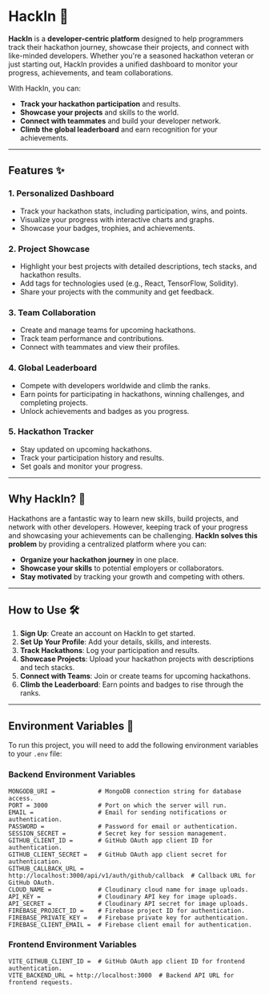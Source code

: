 # HackIn 🚀

**HackIn** is a **developer-centric platform** designed to help programmers track their hackathon journey, showcase their projects, and connect with like-minded developers. Whether you're a seasoned hackathon veteran or just starting out, HackIn provides a unified dashboard to monitor your progress, achievements, and team collaborations.

With HackIn, you can:
- **Track your hackathon participation** and results.
- **Showcase your projects** and skills to the world.
- **Connect with teammates** and build your developer network.
- **Climb the global leaderboard** and earn recognition for your achievements.

---

## Features ✨

### 1. **Personalized Dashboard**
   - Track your hackathon stats, including participation, wins, and points.
   - Visualize your progress with interactive charts and graphs.
   - Showcase your badges, trophies, and achievements.

### 2. **Project Showcase**
   - Highlight your best projects with detailed descriptions, tech stacks, and hackathon results.
   - Add tags for technologies used (e.g., React, TensorFlow, Solidity).
   - Share your projects with the community and get feedback.

### 3. **Team Collaboration**
   - Create and manage teams for upcoming hackathons.
   - Track team performance and contributions.
   - Connect with teammates and view their profiles.

### 4. **Global Leaderboard**
   - Compete with developers worldwide and climb the ranks.
   - Earn points for participating in hackathons, winning challenges, and completing projects.
   - Unlock achievements and badges as you progress.

### 5. **Hackathon Tracker**
   - Stay updated on upcoming hackathons.
   - Track your participation history and results.
   - Set goals and monitor your progress.

---

## Why HackIn? 🤔

Hackathons are a fantastic way to learn new skills, build projects, and network with other developers. However, keeping track of your progress and showcasing your achievements can be challenging. **HackIn solves this problem** by providing a centralized platform where you can:
- **Organize your hackathon journey** in one place.
- **Showcase your skills** to potential employers or collaborators.
- **Stay motivated** by tracking your growth and competing with others.

---

## How to Use 🛠️

1. **Sign Up**: Create an account on HackIn to get started.
2. **Set Up Your Profile**: Add your details, skills, and interests.
3. **Track Hackathons**: Log your participation and results.
4. **Showcase Projects**: Upload your hackathon projects with descriptions and tech stacks.
5. **Connect with Teams**: Join or create teams for upcoming hackathons.
6. **Climb the Leaderboard**: Earn points and badges to rise through the ranks.

---
## Environment Variables 🔑

To run this project, you will need to add the following environment variables to your `.env` file:

### Backend Environment Variables
```plaintext
MONGODB_URI =            # MongoDB connection string for database access.
PORT = 3000              # Port on which the server will run.
EMAIL =                  # Email for sending notifications or authentication.
PASSWORD =               # Password for email or authentication.
SESSION_SECRET =         # Secret key for session management.
GITHUB_CLIENT_ID =       # GitHub OAuth app client ID for authentication.
GITHUB_CLIENT_SECRET =   # GitHub OAuth app client secret for authentication.
GITHUB_CALLBACK_URL = http://localhost:3000/api/v1/auth/github/callback  # Callback URL for GitHub OAuth.
CLOUD_NAME =             # Cloudinary cloud name for image uploads.
API_KEY =                # Cloudinary API key for image uploads.
API_SECRET =             # Cloudinary API secret for image uploads.
FIREBASE_PROJECT_ID =    # Firebase project ID for authentication.
FIREBASE_PRIVATE_KEY =   # Firebase private key for authentication.
FIREBASE_CLIENT_EMAIL =  # Firebase client email for authentication.
```

### Frontend Environment Variables
```plaintext
VITE_GITHUB_CLIENT_ID =  # GitHub OAuth app client ID for frontend authentication.
VITE_BACKEND_URL = http://localhost:3000  # Backend API URL for frontend requests.
